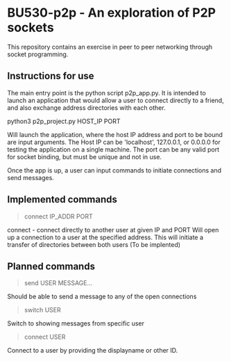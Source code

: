 # BU530-p2p - An exploration of P2P sockets

This repository contains an exercise in peer to peer networking through socket programming.

## Instructions for use

The main entry point is the python script p2p_app.py. It is intended to launch an application that
would allow a user to connect directly to a friend, and also exchange address directories with each other.

python3 p2p_project.py   HOST_IP   PORT

Will launch the application, where the host IP address and port to be bound are input arguments. The Host IP can be 'localhost', 127.0.0.1, or 0.0.0.0 for 
testing the application on a single machine. The port can be any valid port for socket binding, but must be unique and not in use.

Once the app is up, a user can input commands to initiate connections and send messages.

## Implemented commands

>connect IP_ADDR PORT

connect - connect directly to another user at given IP and PORT
Will open up a connection to a user at the specified address. This will initiate a transfer of directories between both users (To be implented)

## Planned commands

>send USER MESSAGE...

Should be able to send a message to any of the open connections

>switch USER

Switch to showing messages from specific user

>connect USER

Connect to a user by providing the displayname or other ID.
